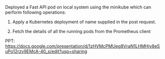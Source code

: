 Deployed a Fast API pod on local system using the minikube which can perform following operations:

1. [POST]: “/createDeployment/<deployment_name>” 
Apply a Kubernetes deployment of name supplied in the post request.

2. [GET]: “/getPromdetails”
Fetch the details of all the running pods from the Prometheus client

PPT: https://docs.google.com/presentation/d/1zHVMcPMUeg8VraN1LHMHjy8eSuPo12rzv9EMcA-40_s/edit?usp=sharing
